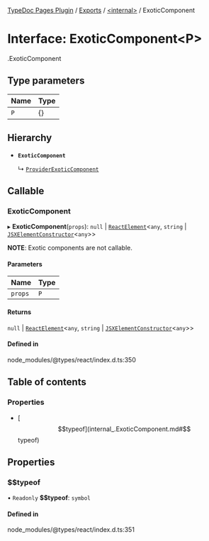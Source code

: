 [TypeDoc Pages Plugin](../README.md) / [Exports](../modules.md) / [<internal\>](../modules/internal_.md) / ExoticComponent

# Interface: ExoticComponent<P\>

[<internal>](../modules/internal_.md).ExoticComponent

## Type parameters

| Name | Type |
| :------ | :------ |
| `P` | {} |

## Hierarchy

- **`ExoticComponent`**

  ↳ [`ProviderExoticComponent`](internal_.ProviderExoticComponent.md)

## Callable

### ExoticComponent

▸ **ExoticComponent**(`props`): ``null`` \| [`ReactElement`](internal_.ReactElement.md)<`any`, `string` \| [`JSXElementConstructor`](../modules/internal_.md#jsxelementconstructor)<`any`\>\>

**NOTE**: Exotic components are not callable.

#### Parameters

| Name | Type |
| :------ | :------ |
| `props` | `P` |

#### Returns

``null`` \| [`ReactElement`](internal_.ReactElement.md)<`any`, `string` \| [`JSXElementConstructor`](../modules/internal_.md#jsxelementconstructor)<`any`\>\>

#### Defined in

node_modules/@types/react/index.d.ts:350

## Table of contents

### Properties

- [$$typeof](internal_.ExoticComponent.md#$$typeof)

## Properties

### $$typeof

• `Readonly` **$$typeof**: `symbol`

#### Defined in

node_modules/@types/react/index.d.ts:351
